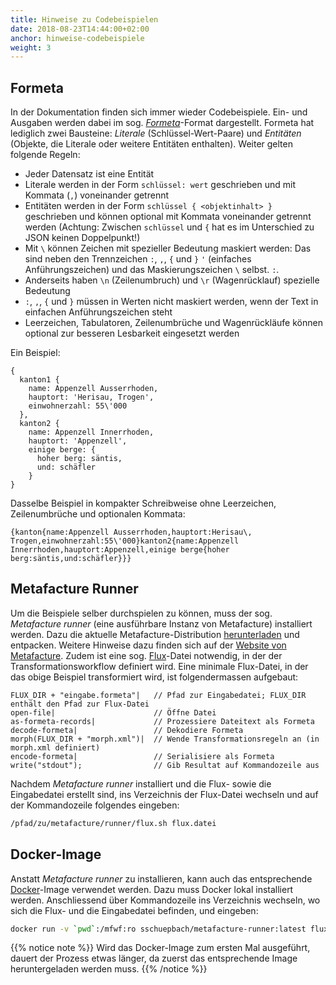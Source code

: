 ```yaml
---
title: Hinweise zu Codebeispielen
date: 2018-08-23T14:44:00+02:00
anchor: hinweise-codebeispiele
weight: 3
---
```


## Formeta

In der Dokumentation finden sich immer wieder Codebeispiele. Ein- und
Ausgaben werden dabei im sog. [_Formeta_](http://b3e.net/metamorph-book/latest/datamodel.html)-Format dargestellt. Formeta hat lediglich zwei Bausteine: _Literale_ (Schlüssel-Wert-Paare) und _Entitäten_ (Objekte, die Literale oder weitere Entitäten enthalten). Weiter gelten folgende Regeln:

- Jeder Datensatz ist eine Entität
- Literale werden in der Form `schlüssel: wert` geschrieben und mit Kommata
  (`,`) voneinander getrennt
- Entitäten werden in der Form `schlüssel { <objektinhalt> }`
  geschrieben und können optional mit Kommata voneinander getrennt werden
(Achtung: Zwischen `schlüssel` und `{` hat es im Unterschied zu JSON keinen Doppelpunkt!)
- Mit `\` können Zeichen mit spezieller Bedeutung maskiert werden: Das sind
  neben den Trennzeichen `:`, `,`, `{` und `}` `'` (einfaches
Anführungszeichen) und das Maskierungszeichen `\` selbst.
  `:`.
- Anderseits haben `\n` (Zeilenumbruch) und `\r` (Wagenrücklauf)
  spezielle Bedeutung
- `:`, `,`, `{` und `}` müssen in Werten nicht maskiert werden, wenn der
  Text in einfachen Anführungszeichen steht
- Leerzeichen, Tabulatoren, Zeilenumbrüche und Wagenrückläufe können optional zur besseren Lesbarkeit eingesetzt werden

Ein Beispiel:

```
{
  kanton1 {
    name: Appenzell Ausserrhoden,
    hauptort: 'Herisau, Trogen',
    einwohnerzahl: 55\'000
  },
  kanton2 {
    name: Appenzell Innerrhoden,
    hauptort: 'Appenzell',
    einige berge: {
      hoher berg: säntis,
      und: schäfler
    }
}
```

Dasselbe Beispiel in kompakter Schreibweise ohne Leerzeichen,
Zeilenumbrüche und optionalen Kommata:

```
{kanton{name:Appenzell Ausserrhoden,hauptort:Herisau\, Trogen,einwohnerzahl:55\'000}kanton2{name:Appenzell Innerrhoden,hauptort:Appenzell,einige berge{hoher berg:säntis,und:schäfler}}}
```

## Metafacture Runner

Um die Beispiele selber durchspielen zu können, muss der sog.
_Metafacture runner_ (eine ausführbare Instanz von Metafacture)
installiert werden. Dazu die aktuelle Metafacture-Distribution [herunterladen](https://github.com/metafacture/metafacture-core/releases) und entpacken. Weitere Hinweise dazu finden sich auf der [Website von
Metafacture](https://github.com/metafacture/metafacture-core). Zudem ist
eine
sog. [Flux](https://github.com/metafacture/metafacture-core/wiki/Flux-user-guide)-Datei notwendig, in der der Transformationsworkflow definiert
wird. Eine minimale Flux-Datei, in der das obige Beispiel transformiert
wird, ist folgendermassen aufgebaut:

```
FLUX_DIR + "eingabe.formeta"|   // Pfad zur Eingabedatei; FLUX_DIR enthält den Pfad zur Flux-Datei
open-file|                      // Öffne Datei
as-formeta-records|             // Prozessiere Dateitext als Formeta
decode-formeta|                 // Dekodiere Formeta
morph(FLUX_DIR + "morph.xml")|  // Wende Transformationsregeln an (in morph.xml definiert)
encode-formeta|                 // Serialisiere als Formeta
write("stdout");                // Gib Resultat auf Kommandozeile aus
```

Nachdem _Metafacture runner_ installiert und die Flux- sowie die
Eingabedatei erstellt sind, ins Verzeichnis der Flux-Datei wechseln und auf
der Kommandozeile folgendes eingeben:

```bash
/pfad/zu/metafacture/runner/flux.sh flux.datei
```

## Docker-Image

Anstatt _Metafacture runner_ zu installieren, kann auch das
entsprechende
[Docker](https://docker.com)-Image verwendet werden. Dazu muss Docker lokal
installiert werden. Anschliessend über Kommandozeile ins Verzeichnis
wechseln, wo sich die Flux- und die Eingabedatei befinden, und eingeben:

```bash
docker run -v `pwd`:/mfwf:ro sschuepbach/metafacture-runner:latest flux.datei
```

{{% notice note %}}
Wird das Docker-Image zum ersten Mal ausgeführt, dauert der Prozess etwas
länger, da zuerst das entsprechende Image heruntergeladen werden muss.
{{% /notice %}}
